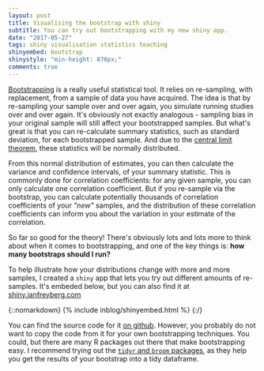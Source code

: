 ```yaml
---
layout: post
title: Visualising the bootstrap with shiny
subtitle: You can try out bootstrapping with my new shiny app.
date: "2017-05-27"
tags: shiny visualisation statistics teaching
shinyembed: bootstrap
shinystyle: "min-height: 870px;"
comments: true
---
```


[Bootstrapping](https://en.wikipedia.org/wiki/Bootstrapping) is a really useful statistical tool. It relies on re-sampling, with replacement, from a sample of data you have acquired. The idea is that by re-sampling your sample over and over again, you simulate running studies over and over again. It's obviously not exactly analogous - sampling bias in your original sample will still affect your bootstrapped samples. But what's great is that you can re-calculate summary statistics, such as standard deviation, for each bootstrapped sample. And due to the [central limit theorem](https://en.wikipedia.org/wiki/Central_limit_theorem), these statistics will be normally distributed.

From this normal distribution of estimates, you can then calculate the variance and confidence intervals, of your summary statistic. This is commonly done for correlation coefficients: for any given sample, you can only calculate one correlation coefficient. But if you re-sample via the bootstrap, you can calculate potentially thousands of correlation coefficients of your _"new"_ samples, and the distribution of these correlation coefficients can inform you about the variation in your estimate of the correlation.

So far so good for the theory! There's obviously lots and lots more to think about when it comes to bootstrapping, and one of the key things is: __how many bootstraps should I run?__

To help illustrate how your distributions change with more and more samples, I created a `shiny` app that lets you try out different amounts of re-samples. It's embeded below, but you can also find it at [shiny.janfreyberg.com](https://shiny.janfreyberg.com)

{::nomarkdown}
{% include inblog/shinyembed.html %}
{:/}

You can find the source code for it [on github](https://github.com/janfreyberg/shiny-bootstrap). However, you probably do not want to copy the code from it for your own bootstrapping techniques. You could, but there are many R packages out there that make bootstrapping easy. I recommend trying out the [`tidyr` and `broom` packages](https://cran.r-project.org/web/packages/broom/vignettes/bootstrapping.html), as they help you get the results of your bootstrap into a tidy dataframe.

